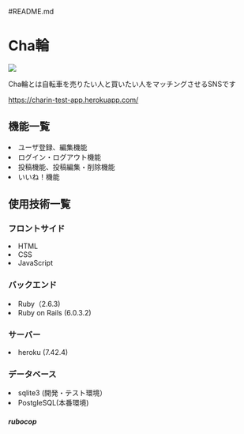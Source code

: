 #README.md
<h1>Cha輪</h1>
<img src = "https://user-images.githubusercontent.com/67270032/88800419-164abe80-d1e3-11ea-9ee0-ab7e5f28e2de.png">
<p>Cha輪とは自転車を売りたい人と買いたい人をマッチングさせるSNSです</p>
<a href = "https://charin-test-app.herokuapp.com/">https://charin-test-app.herokuapp.com/</a>

<h2>機能一覧</h2>
<li>ユーザ登録、編集機能</li>
<li>ログイン・ログアウト機能</li>
<li>投稿機能、投稿編集・削除機能</li>
<li>いいね！機能</li>

<h2>使用技術一覧</h2>

<h3>フロントサイド</h3>
<li>HTML</li>
<li>CSS</li>
<li>JavaScript</li>

<h3>バックエンド</h3>
<li>Ruby（2.6.3)</li>
<li>Ruby on Rails (6.0.3.2)</li>

<h3>サーバー</h3>
<li>heroku (7.42.4)</li>

<h3>データベース</h3>
<li>sqlite3 (開発・テスト環境）</li>
<li>PostgleSQL(本番環境)</li>

<h5>rubocop</h5>
